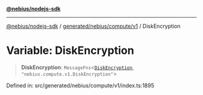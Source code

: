 [**@nebius/nodejs-sdk**](../../../../../README.md)

***

[@nebius/nodejs-sdk](../../../../../README.md) / [generated/nebius/compute/v1](../README.md) / DiskEncryption

# Variable: DiskEncryption

> **DiskEncryption**: `MessageFns`\<[`DiskEncryption`](../interfaces/DiskEncryption.md), `"nebius.compute.v1.DiskEncryption"`\>

Defined in: src/generated/nebius/compute/v1/index.ts:1895
